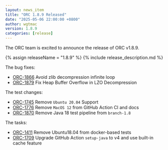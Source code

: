 ```yaml
---
layout: news_item
title: "ORC 1.8.9 Released"
date: "2025-05-06 22:00:00 +0800"
author: wgtmac
version: 1.8.9
categories: [release]
---
```


The ORC team is excited to announce the release of ORC v1.8.9.

{% assign releaseName = "1.8.9" %}
{% include release_description.md %}

The bug fixes:
- [ORC-1866]({{site.jira}}/ORC-1866) Avoid zlib decompression infinite loop
- [ORC-1879]({{site.jira}}/ORC-1879) Fix Heap Buffer Overflow in LZO Decompression

The test changes:
- [ORC-1745]({{site.jira}}/ORC-1745) Remove `Ubuntu 20.04` Support
- [ORC-1776]({{site.jira}}/ORC-1776) Remove `MacOS 12` from GitHub Action CI and docs
- [ORC-1870]({{site.jira}}/ORC-1870) Remove Java 18 test pipeline from `branch-1.8`

The tasks:
- [ORC-1411]({{site.jira}}/ORC-1411) Remove Ubuntu18.04 from docker-based tests
- [ORC-1709]({{site.jira}}/ORC-1709) Upgrade GitHub Action `setup-java` to v4 and use built-in cache feature
